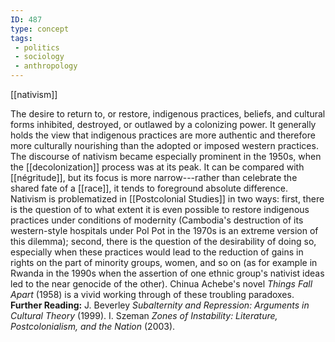 ```yaml
---
ID: 487
type: concept
tags: 
 - politics
 - sociology
 - anthropology
---
```


[[nativism]]

 The desire to
return to, or restore, indigenous practices, beliefs, and cultural forms
inhibited, destroyed, or outlawed by a colonizing power. It generally
holds the view that indigenous practices are more authentic and
therefore more culturally nourishing than the adopted or imposed western
practices. The discourse of nativism became especially prominent in the
1950s, when the
[[decolonization]] process
was at its peak. It can be compared with
[[négritude]], but its
focus is more narrow---rather than celebrate the shared fate of a
[[race]], it tends to
foreground absolute difference. Nativism is problematized in
[[Postcolonial Studies]] in
two ways: first, there is the question of to what extent it is even
possible to restore indigenous practices under conditions of modernity
(Cambodia's destruction of its western-style hospitals under Pol Pot in
the 1970s is an extreme version of this dilemma); second, there is the
question of the desirability of doing so, especially when these
practices would lead to the reduction of gains in rights on the part of
minority groups, women, and so on (as for example in Rwanda in the 1990s
when the assertion of one ethnic group's nativist ideas led to the near
genocide of the other). Chinua Achebe's novel *Things Fall Apart* (1958)
is a vivid working through of these troubling paradoxes.
**Further Reading:** J. Beverley *Subalternity and Repression: Arguments
in Cultural Theory* (1999).
I. Szeman *Zones of Instability: Literature, Postcolonialism, and the
Nation* (2003).
